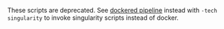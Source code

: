 These scripts are deprecated. See [dockered pipeline](../dockered_pipelines/)
instead with `-tech singularity` to invoke singularity scripts instead of
docker.
